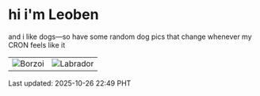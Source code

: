 # hi i'm Leoben

and i like dogs—so have some random dog pics that change whenever my CRON feels like it

|  |  |
|--------|----------|
| ![Borzoi](https://random-dog-vercel.vercel.app/api/random-borzoi?v=1761490186) | ![Labrador](https://random-dog-vercel.vercel.app/api/random-labrador?v=1761490186) |

Last updated: 2025-10-26 22:49 PHT
